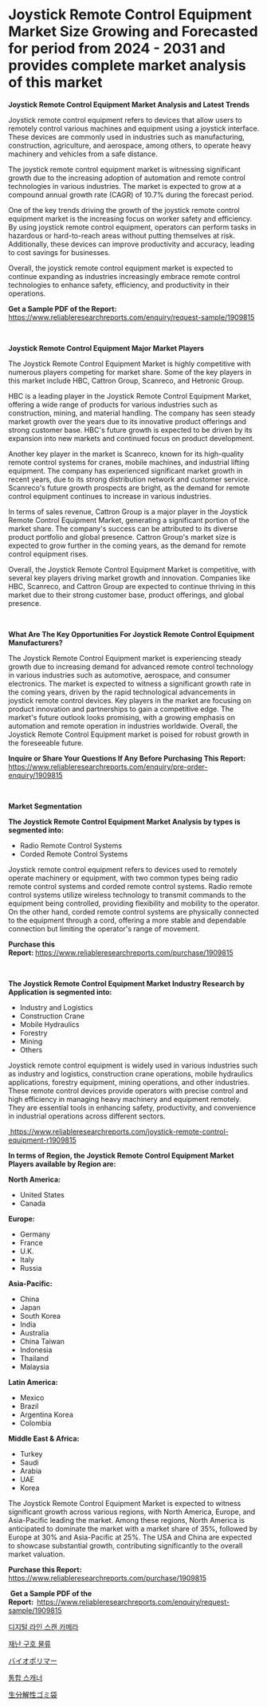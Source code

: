 <p><h1>Joystick Remote Control Equipment Market Size Growing and Forecasted for period from 2024 - 2031 and provides complete market analysis of this market</h1></p><p><strong>Joystick Remote Control Equipment Market Analysis and Latest Trends</strong></p>
<p><p>Joystick remote control equipment refers to devices that allow users to remotely control various machines and equipment using a joystick interface. These devices are commonly used in industries such as manufacturing, construction, agriculture, and aerospace, among others, to operate heavy machinery and vehicles from a safe distance.</p><p>The joystick remote control equipment market is witnessing significant growth due to the increasing adoption of automation and remote control technologies in various industries. The market is expected to grow at a compound annual growth rate (CAGR) of 10.7% during the forecast period.</p><p>One of the key trends driving the growth of the joystick remote control equipment market is the increasing focus on worker safety and efficiency. By using joystick remote control equipment, operators can perform tasks in hazardous or hard-to-reach areas without putting themselves at risk. Additionally, these devices can improve productivity and accuracy, leading to cost savings for businesses.</p><p>Overall, the joystick remote control equipment market is expected to continue expanding as industries increasingly embrace remote control technologies to enhance safety, efficiency, and productivity in their operations.</p></p>
<p><strong>Get a Sample PDF of the Report:&nbsp;</strong> <a href="https://www.reliableresearchreports.com/enquiry/request-sample/1909815">https://www.reliableresearchreports.com/enquiry/request-sample/1909815</a></p>
<p>&nbsp;</p>
<p><strong>Joystick Remote Control Equipment Major Market Players</strong></p>
<p><p>The Joystick Remote Control Equipment Market is highly competitive with numerous players competing for market share. Some of the key players in this market include HBC, Cattron Group, Scanreco, and Hetronic Group.</p><p>HBC is a leading player in the Joystick Remote Control Equipment Market, offering a wide range of products for various industries such as construction, mining, and material handling. The company has seen steady market growth over the years due to its innovative product offerings and strong customer base. HBC's future growth is expected to be driven by its expansion into new markets and continued focus on product development.</p><p>Another key player in the market is Scanreco, known for its high-quality remote control systems for cranes, mobile machines, and industrial lifting equipment. The company has experienced significant market growth in recent years, due to its strong distribution network and customer service. Scanreco's future growth prospects are bright, as the demand for remote control equipment continues to increase in various industries.</p><p>In terms of sales revenue, Cattron Group is a major player in the Joystick Remote Control Equipment Market, generating a significant portion of the market share. The company's success can be attributed to its diverse product portfolio and global presence. Cattron Group's market size is expected to grow further in the coming years, as the demand for remote control equipment rises.</p><p>Overall, the Joystick Remote Control Equipment Market is competitive, with several key players driving market growth and innovation. Companies like HBC, Scanreco, and Cattron Group are expected to continue thriving in this market due to their strong customer base, product offerings, and global presence.</p></p>
<p>&nbsp;</p>
<p><strong>What Are The Key Opportunities For Joystick Remote Control Equipment Manufacturers?</strong></p>
<p><p>The Joystick Remote Control Equipment market is experiencing steady growth due to increasing demand for advanced remote control technology in various industries such as automotive, aerospace, and consumer electronics. The market is expected to witness a significant growth rate in the coming years, driven by the rapid technological advancements in joystick remote control devices. Key players in the market are focusing on product innovation and partnerships to gain a competitive edge. The market's future outlook looks promising, with a growing emphasis on automation and remote operation in industries worldwide. Overall, the Joystick Remote Control Equipment market is poised for robust growth in the foreseeable future.</p></p>
<p><strong>Inquire or Share Your Questions If Any Before Purchasing This Report:</strong> <a href="https://www.reliableresearchreports.com/enquiry/pre-order-enquiry/1909815">https://www.reliableresearchreports.com/enquiry/pre-order-enquiry/1909815</a></p>
<p>&nbsp;</p>
<p><strong>Market Segmentation</strong></p>
<p><strong>The Joystick Remote Control Equipment Market Analysis by types is segmented into:</strong></p>
<p><ul><li>Radio Remote Control Systems</li><li>Corded Remote Control Systems</li></ul></p>
<p><p>Joystick remote control equipment refers to devices used to remotely operate machinery or equipment, with two common types being radio remote control systems and corded remote control systems. Radio remote control systems utilize wireless technology to transmit commands to the equipment being controlled, providing flexibility and mobility to the operator. On the other hand, corded remote control systems are physically connected to the equipment through a cord, offering a more stable and dependable connection but limiting the operator's range of movement.</p></p>
<p><strong>Purchase this Report:&nbsp;</strong><a href="https://www.reliableresearchreports.com/purchase/1909815">https://www.reliableresearchreports.com/purchase/1909815</a></p>
<p>&nbsp;</p>
<p><strong>The Joystick Remote Control Equipment Market Industry Research by Application is segmented into:</strong></p>
<p><ul><li>Industry and Logistics</li><li>Construction Crane</li><li>Mobile Hydraulics</li><li>Forestry</li><li>Mining</li><li>Others</li></ul></p>
<p><p>Joystick remote control equipment is widely used in various industries such as industry and logistics, construction crane operations, mobile hydraulics applications, forestry equipment, mining operations, and other industries. These remote control devices provide operators with precise control and high efficiency in managing heavy machinery and equipment remotely. They are essential tools in enhancing safety, productivity, and convenience in industrial operations across different sectors.</p></p>
<p><a href="https://www.reliableresearchreports.com/joystick-remote-control-equipment-r1909815">&nbsp;https://www.reliableresearchreports.com/joystick-remote-control-equipment-r1909815</a></p>
<p><strong>In terms of Region, the Joystick Remote Control Equipment Market Players available by Region are:</strong></p>
<p>
    <p> <strong> North America: </strong>
        <ul>
            <li>United States</li>
            <li>Canada</li>
        </ul>
        </p> 
    <p> <strong> Europe: </strong>
        <ul>
            <li>Germany</li>
            <li>France</li>
            <li>U.K.</li>
            <li>Italy</li>
            <li>Russia</li>
        </ul>
        </p> 
    <p> <strong> Asia-Pacific: </strong>
        <ul>
            <li>China</li>
            <li>Japan</li>
            <li>South Korea</li>
            <li>India</li>
            <li>Australia</li>
            <li>China Taiwan</li>
            <li>Indonesia</li>
            <li>Thailand</li>
            <li>Malaysia</li>
        </ul>
        </p> 
    <p> <strong> Latin America: </strong>
        <ul>
            <li>Mexico</li>
            <li>Brazil</li>
            <li>Argentina Korea</li>
            <li>Colombia</li>
        </ul>
        </p> 
    <p> <strong> Middle East & Africa: </strong>
        <ul>
            <li>Turkey</li>
            <li>Saudi</li>
            <li>Arabia</li>
            <li>UAE</li>
            <li>Korea</li>
        </ul>
    </p>
    </p>
<p><p>The Joystick Remote Control Equipment Market is expected to witness significant growth across various regions, with North America, Europe, and Asia-Pacific leading the market. Among these regions, North America is anticipated to dominate the market with a market share of 35%, followed by Europe at 30% and Asia-Pacific at 25%. The USA and China are expected to showcase substantial growth, contributing significantly to the overall market valuation.</p></p>
<p><strong>Purchase this Report: </strong><a href="https://www.reliableresearchreports.com/purchase/1909815">https://www.reliableresearchreports.com/purchase/1909815</a></p>
<p>&nbsp;<strong>Get a Sample PDF of the Report:&nbsp;&nbsp;</strong><a href="https://www.reliableresearchreports.com/enquiry/request-sample/1909815">https://www.reliableresearchreports.com/enquiry/request-sample/1909815</a></p>
<p><strong></strong></p>
<p><p><a href="https://github.com/camron674/Market-Research-Report-List-1/blob/main/202649340839.md">디지털 라인 스캔 카메라</a></p><p><a href="https://medium.com/@staceyhilll80/%EC%9E%AC%EB%82%9C-%EA%B5%AC%ED%98%B8-%EB%AC%BC%EB%A5%98-%EC%8B%9C%EC%9E%A5%EC%9D%84-%EB%B6%84%EC%84%9D%ED%95%98%EA%B3%A0-%EC%9E%88%EB%8A%94-%EA%B8%80%EB%A1%9C%EB%B2%8C-%EC%82%B0%EC%97%85%EC%9D%98-%EC%A0%84%EB%A7%9D-%EB%B0%8F-%EC%98%88%EC%B8%A1-2024%EB%85%84%EB%B6%80%ED%84%B0-2031%EB%85%84%EA%B9%8C%EC%A7%80-d7d44c7b8d27">재난 구호 물류</a></p><p><a href="https://medium.com/@kyaorris56456/%E3%83%90%E3%82%A4%E3%82%AA%E3%83%9D%E3%83%AA%E3%83%9E%E3%83%BC%E5%B8%82%E5%A0%B4-%E6%88%90%E5%8A%9F%E3%81%99%E3%82%8B%E3%83%93%E3%82%B8%E3%83%8D%E3%82%B9%E6%88%A6%E7%95%A5%E3%81%AE%E3%82%AB%E3%82%AE2031%E5%B9%B4%E3%81%BE%E3%81%A7%E3%81%AE%E4%BA%88%E6%B8%AC-9249f739893b">バイオポリマー</a></p><p><a href="https://github.com/BrettWeberrt8767765/Market-Research-Report-List-1/blob/main/823675540838.md">통합 스캐너</a></p><p><a href="https://github.com/Sophiaard2003/Market-Research-Report-List-1/blob/main/498762344892.md">生分解性ゴミ袋</a></p></p>